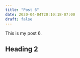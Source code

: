 ```yaml
---
title: "Post 6"
date: 2020-04-04T20:10:18-07:00
draft: false
---
```


This is my post 6.

## Heading 2